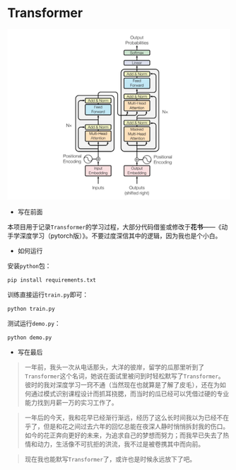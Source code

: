 # Transformer

![Transformer_model](https://raw.githubusercontent.com/Flower-Melon/image/main/img/2025/Transformer_model.png)

* 写在前面

本项目用于记录`Transformer`的学习过程，大部分代码借鉴或修改于**花书**——《动手学深度学习（pytorch版）》。不要过度深信其中的逻辑，因为我也是个小白。

* 如何运行

安装`python`包：
```bash
pip install requirements.txt
```
训练直接运行`train.py`即可：
```bash
python train.py
```
测试运行`demo.py`：
```bash
python demo.py
```

* 写在最后

> 一年前，我头一次从电话那头，大洋的彼岸，留学的瓜那里听到了`Transformer`这个名词，她说在面试里被问到时轻松默写了`Transformer`。
> 彼时的我对深度学习一窍不通（当然现在也就算是了解了皮毛），还在为如何通过模式识别课程设计而抓耳挠腮，而当时的瓜已经可以凭借过硬的专业能力找到月薪一万的实习工作了。

> 一年后的今天，我和花早已经渐行渐远，经历了这么长时间我以为已经不在乎了，但是和花之间过去六年的回忆总能在夜深人静时悄悄拆封我的伤口。
> 如今的花正奔向更好的未来，为追求自己的梦想而努力；而我早已失去了热情和动力，生活像不可抗拒的洪流，我不过是被卷携其中而向前。

> 现在我也能默写`Transformer`了，或许也是时候永远放下了吧。